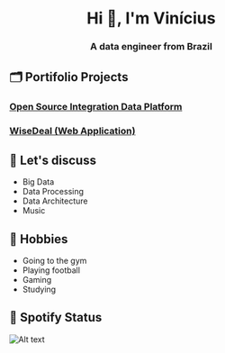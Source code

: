<h1 align="center">Hi 👋, I'm Vinícius</h1>
<h3 align="center">A data engineer from Brazil</h3>

## 🗂 Portifolio Projects

<h3><a href="https://github.com/ViniSpeck/DataPlatform">Open Source Integration Data Platform</a></h3>

<h3><a href="https://github.com/ViniSpeck/WiseDeal">WiseDeal (Web Application)</a></h3>

## 💬 Let's discuss
- Big Data
- Data Processing
- Data Architecture
- Music

## 📅 Hobbies
- Going to the gym
- Playing football
- Gaming
- Studying

## 🎵 Spotify Status

![Alt text](https://spotify-recently-played-readme.vercel.app/api?user=12173638249&unique={true|1|on|yes})
